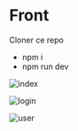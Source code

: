 # Front

Cloner ce repo

-   npm i
-   npm run dev

![index](https://github.com/user-attachments/assets/8b64dba5-791e-429b-a737-21c4ff9ff043)

![login](https://github.com/user-attachments/assets/22a7a7b0-adf1-4b0b-8754-8127ee72ec72)

![user](https://github.com/user-attachments/assets/2c293ce4-d478-4631-9ff9-34deb6db55fd)
